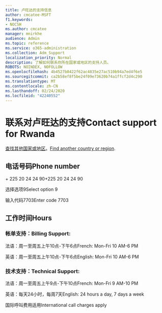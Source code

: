 ```yaml
---
title: 卢旺达的支持信息
author: cmcatee-MSFT
f1.keywords:
- NOCSH
ms.author: cmcatee
manager: mnirkhe
audience: Admin
ms.topic: reference
ms.service: o365-administration
ms.collection: Adm_Support
localization_priority: Normal
description: 了解如何联系你所在国家或地区的支持人员。
ROBOTS: NOINDEX, NOFOLLOW
ms.openlocfilehash: 4b4527b0422f62ac4835e27ac510b94a7ed4f6e5
ms.sourcegitcommit: ca2b58ef8f5be24f09e73620b74a1ffcf2d4c290
ms.translationtype: MT
ms.contentlocale: zh-CN
ms.lasthandoff: 02/24/2020
ms.locfileid: "42240552"
---
```

# <a name="contact-support-for-rwanda"></a><span data-ttu-id="50b07-103">联系对卢旺达的支持</span><span class="sxs-lookup"><span data-stu-id="50b07-103">Contact support for Rwanda</span></span>

<span data-ttu-id="50b07-104">[查找其他国家或地区](../contact-support-for-business-products.md)。</span><span class="sxs-lookup"><span data-stu-id="50b07-104">[Find another country or region](../contact-support-for-business-products.md).</span></span>

## <a name="phone-number"></a><span data-ttu-id="50b07-105">电话号码</span><span class="sxs-lookup"><span data-stu-id="50b07-105">Phone number</span></span>
<span data-ttu-id="50b07-106">+ 225 20 24 24 90</span><span class="sxs-lookup"><span data-stu-id="50b07-106">+225 20 24 24 90</span></span>

<span data-ttu-id="50b07-107">选择选项9</span><span class="sxs-lookup"><span data-stu-id="50b07-107">Select option 9</span></span>

<span data-ttu-id="50b07-108">输入代码7703</span><span class="sxs-lookup"><span data-stu-id="50b07-108">Enter code 7703</span></span>

## <a name="hours"></a><span data-ttu-id="50b07-109">工作时间</span><span class="sxs-lookup"><span data-stu-id="50b07-109">Hours</span></span>
### <a name="billing-support"></a><span data-ttu-id="50b07-110">帐单支持：</span><span class="sxs-lookup"><span data-stu-id="50b07-110">Billing Support:</span></span>

<span data-ttu-id="50b07-111">法语：周一至周五上午10点-下午6点</span><span class="sxs-lookup"><span data-stu-id="50b07-111">French: Mon-Fri 10 AM-6 PM</span></span>

<span data-ttu-id="50b07-112">英语：周一至周五上午10点-下午6点</span><span class="sxs-lookup"><span data-stu-id="50b07-112">English: Mon-Fri 10 AM-6 PM</span></span>

### <a name="technical-support"></a><span data-ttu-id="50b07-113">技术支持：</span><span class="sxs-lookup"><span data-stu-id="50b07-113">Technical Support:</span></span>

<span data-ttu-id="50b07-114">法语：周一至周五上午9点-下午10点</span><span class="sxs-lookup"><span data-stu-id="50b07-114">French: Mon-Fri 9 AM-10 PM</span></span>

<span data-ttu-id="50b07-115">英语：每天24小时，每周7天</span><span class="sxs-lookup"><span data-stu-id="50b07-115">English: 24 hours a day, 7 days a week</span></span>

<span data-ttu-id="50b07-116">国际呼叫费用适用</span><span class="sxs-lookup"><span data-stu-id="50b07-116">International call charges apply</span></span>